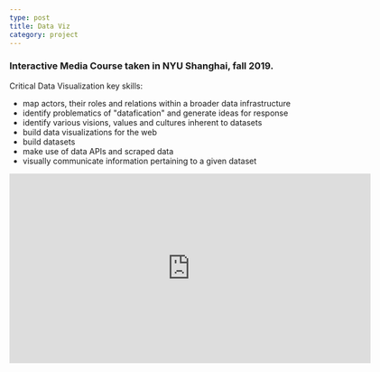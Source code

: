 ```yaml
---
type: post
title: Data Viz
category: project 
---
```



### Interactive Media Course taken in NYU Shanghai, fall 2019.


Critical Data Visualization key skills:

- map actors, their roles and relations within a broader data infrastructure
- identify problematics of "datafication" and generate ideas for response
- identify various visions, values and cultures inherent to datasets
- build data visualizations for the web
- build datasets
- make use of data APIs and scraped data
- visually communicate information pertaining to a given dataset



<iframe src="https://player.vimeo.com/video/484837062" width="640" height="336" frameborder="0" allow="autoplay; fullscreen" allowfullscreen></iframe>
